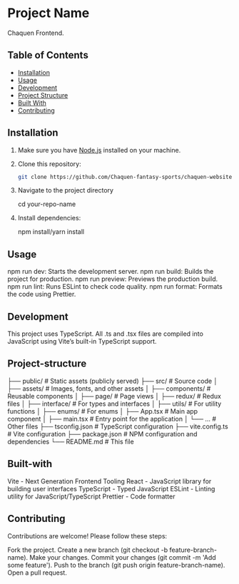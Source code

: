 # Project Name

Chaquen Frontend.

## Table of Contents

- [Installation](#installation)
- [Usage](#usage)
- [Development](#development)
- [Project Structure](#project-structure)
- [Built With](#built-with)
- [Contributing](#contributing)

## Installation

1. Make sure you have [Node.js](https://nodejs.org/) installed on your machine.
2. Clone this repository:

   ```bash
   git clone https://github.com/Chaquen-fantasy-sports/chaquen-website.git

   ```

3. Navigate to the project directory

   cd your-repo-name

4. Install dependencies:

   npm install/yarn install

## Usage

npm run dev: Starts the development server.
npm run build: Builds the project for production.
npm run preview: Previews the production build.
npm run lint: Runs ESLint to check code quality.
npm run format: Formats the code using Prettier.

## Development

This project uses TypeScript. All .ts and .tsx files are compiled into JavaScript using Vite’s built-in TypeScript support.

## Project-structure

├── public/ # Static assets (publicly served)
├── src/ # Source code
│ ├── assets/ # Images, fonts, and other assets
│ ├── components/ # Reusable components
│ ├── page/ # Page views
│ ├── redux/ # Redux files
│ ├── interface/ # For types and interfaces
│ ├── utils/ # For utility functions
│ ├── enums/ # For enums
│ ├── App.tsx # Main app component
│ ├── main.tsx # Entry point for the application
│ └── ... # Other files
├── tsconfig.json # TypeScript configuration
├── vite.config.ts # Vite configuration
├── package.json # NPM configuration and dependencies
└── README.md # This file

## Built-with

Vite - Next Generation Frontend Tooling
React - JavaScript library for building user interfaces
TypeScript - Typed JavaScript
ESLint - Linting utility for JavaScript/TypeScript
Prettier - Code formatter

## Contributing

Contributions are welcome! Please follow these steps:

Fork the project.
Create a new branch (git checkout -b feature-branch-name).
Make your changes.
Commit your changes (git commit -m 'Add some feature').
Push to the branch (git push origin feature-branch-name).
Open a pull request.
